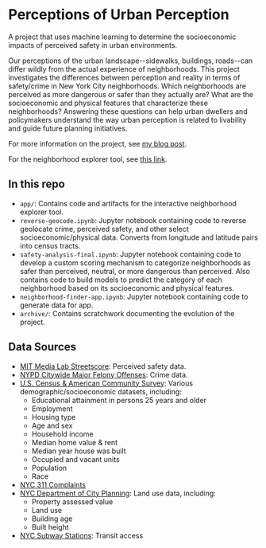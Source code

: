 # Perceptions of Urban Perception
A project that uses machine learning to determine the socioeconomic impacts of perceived safety in urban environments.

Our perceptions of the urban landscape--sidewalks, buildings, roads--can differ wildly from the actual experience of neighborhoods. This project investigates the differences between perception and reality in terms of safety/crime in New York City neighborhoods. Which neighborhoods are perceived as more dangerous or safer than they actually are? What are the socioeconomic and physical features that characterize these neighborhoods? Answering these questions can help urban dwellers and policymakers understand the way urban perception is related to livability and guide future planning initiatives.

For more information on the project, see [my blog post][blog].

For the neighborhood explorer tool, see [this link][explorer tool].

## In this repo

* `app/`: Contains code and artifacts for the interactive neighborhood explorer tool.
* `reverse-geocode.ipynb`: Jupyter notebook containing code to reverse geolocate crime, perceived safety, and other select socioeconomic/physical data. Converts from longitude and latitude pairs into census tracts.
* `safety-analysis-final.ipynb`: Jupyter notebook containing code to develop a custom scoring mechanism to categorize neighborhoods as safer than perceived, neutral, or more dangerous than perceived. Also contains code to build models to predict the category of each neighborhood based on its socioeconomic and physical features.
* `neighborhood-finder-app.ipynb`: Jupyter notebook containing code to generate data for app.
* `archive/`: Contains scratchwork documenting the evolution of the project.

## Data Sources
* [MIT Media Lab Streetscore]: Perceived safety data.
* [NYPD Citywide Major Felony Offenses]: Crime data.
* [U.S. Census & American Community Survey]: Various demographic/socioeconomic datasets, including:
	* Educational attainment in persons 25 years and older
	* Employment
	* Housing type
	* Age and sex
	* Household income
	* Median home value & rent
	* Median year house was built
	* Occupied and vacant units
	* Population
	* Race 
* [NYC 311 Complaints]
* [NYC Department of City Planning]: Land use data, including:
	* Property assessed value
	* Land use 
	* Building age
	* Built height
* [NYC Subway Stations]: Transit access

[blog]: https://dianalam.com/2016/04/04/urban-perception.html
[explorer tool]: http://dianalam.github.io/perceptions/map.html
[MIT Media Lab Streetscore]: http://streetscore.media.mit.edu/data.html
[NYPD Citywide Major Felony Offenses]: https://www1.nyc.gov/site/nypd/stats/crime-statistics/historical.page
[NYC 311 Complaints]: https://data.cityofnewyork.us/Social-Services/311-Complaint-Types/h4xh-jcuz
[NYC Subway Stations]: https://data.cityofnewyork.us/Transportation/Subway-Stations/arq3-7z49
[U.S. Census & American Community Survey]: https://factfinder.census.gov/faces/nav/jsf/pages/index.xhtml?
[NYC Department of City Planning]: https://www1.nyc.gov/site/planning/data-maps/open-data.page


